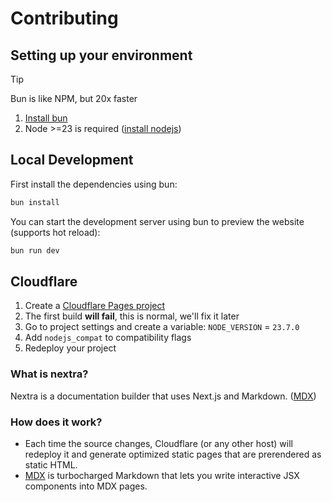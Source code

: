 # Contributing

## Setting up your environment

> [!TIP]
> Bun is like NPM, but 20x faster

1. [Install bun](https://bun.sh/docs/installation)
2. Node >=23 is required ([install nodejs](https://nodejs.org/en/download))

## Local Development

First install the dependencies using bun:

```bash
bun install
```

You can start the development server using bun to preview the website (supports hot reload):

```bash
bun run dev
```

## Cloudflare

1. Create a [Cloudflare Pages project](https://developers.cloudflare.com/pages/)
2. The first build **will fail**, this is normal, we'll fix it later
3. Go to project settings and create a variable: `NODE_VERSION` = `23.7.0`
4. Add `nodejs_compat` to compatibility flags
5. Redeploy your project

### What is nextra?

Nextra is a documentation builder that uses Next.js and Markdown. ([MDX](https://mdxjs.com/))

### How does it work?

- Each time the source changes, Cloudflare (or any other host) will redeploy it and generate optimized static pages that are prerendered as static HTML.
- [MDX](https://mdxjs.com/) is turbocharged Markdown that lets you write interactive JSX components into MDX pages.
